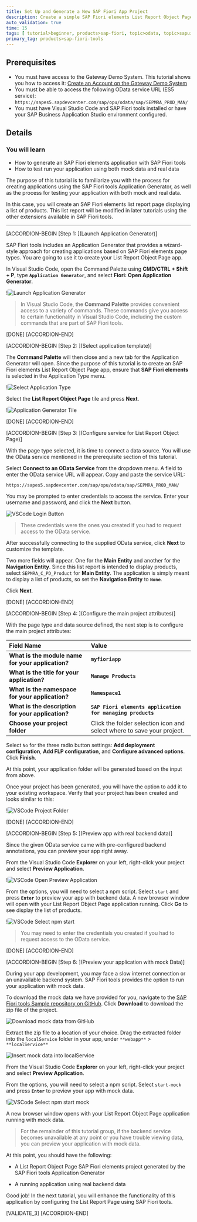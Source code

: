 ```yaml
---
title: Set Up and Generate a New SAP Fiori App Project
description: Create a simple SAP Fiori elements List Report Object Page using SAP Fiori tools.
auto_validation: true
time: 15
tags: [ tutorial>beginner, products>sap-fiori, topic>odata, topic>sapui5, topic>user-interface, products>sap-fiori-tools]
primary_tag: products>sap-fiori-tools
---
```


## Prerequisites
 - You must have access to the Gateway Demo System. This tutorial shows you how to access it: [Create an Account on the Gateway Demo System](gateway-demo-signup)
 - You must be able to access the following OData service URL (ES5 service): `https://sapes5.sapdevcenter.com/sap/opu/odata/sap/SEPMRA_PROD_MAN/`
 - You must have Visual Studio Code and SAP Fiori tools installed or have your SAP Business Application Studio environment configured.

## Details
### You will learn
- How to generate an SAP Fiori elements application with SAP Fiori tools
- How to test run your application using both mock data and real data

The purpose of this tutorial is to familiarize you with the process for creating applications using the SAP Fiori tools Application Generator, as well as the process for testing your application with both mock and real data.

In this case, you will create an SAP Fiori elements list report page displaying a list of products. This list report will be modified in later tutorials using the other extensions available in SAP Fiori tools.

---

[ACCORDION-BEGIN [Step 1: ](Launch Application Generator)]

SAP Fiori tools includes an Application Generator that provides a wizard-style approach for creating applications based on SAP Fiori elements page types. You are going to use it to create your List Report Object Page app.

In Visual Studio Code, open the Command Palette using **CMD/CTRL + Shift + P**, type **`Application Generator`**, and select **Fiori: Open Application Generator**.

!![Launch Application Generator](t2-application-generator.png)

>In Visual Studio Code, the **Command Palette** provides convenient access to a variety of commands. These commands give you access to certain functionality in Visual Studio Code, including the custom commands that are part of SAP Fiori tools.

[DONE]
[ACCORDION-END]

[ACCORDION-BEGIN [Step 2: ](Select application template)]

The **Command Palette** will then close and a new tab for the Application Generator will open. Since the purpose of this tutorial is to create an SAP Fiori elements List Report Object Page app, ensure that **SAP Fiori elements** is selected in the Application Type menu.

!![Select Application Type](t2-application-type.png)

Select the **List Report Object Page** tile and press **Next**.

!![Application Generator Tile](t2-lrop-tile.png)

[DONE]
[ACCORDION-END]


[ACCORDION-BEGIN [Step 3: ](Configure service for List Report Object Page)]

With the page type selected, it is time to connect a data source. You will use the OData service mentioned in the prerequisite section of this tutorial.

Select **Connect to an OData Service** from the dropdown menu. A field to enter the OData service URL will appear. Copy and paste the service URL:

```
https://sapes5.sapdevcenter.com/sap/opu/odata/sap/SEPMRA_PROD_MAN/
```

You may be prompted to enter credentials to access the service. Enter your username and password, and click the **Next** button.

![VSCode Login Button](t2-login-logo.png)

>These credentials were the ones you created if you had to request access to the OData service.

After successfully connecting to the supplied OData service,  click **Next** to customize the template.

Two more fields will appear. One for the **Main Entity** and another for the **Navigation Entity**. Since this list report is intended to display products, select `SEPMRA_C_PD_Product` for **Main Entity**. The application is simply meant to display a list of products, so set the **Navigation Entity** to **`None`**.

Click  **Next**.

[DONE]
[ACCORDION-END]

[ACCORDION-BEGIN [Step 4: ](Configure the main project attributes)]

With the page type and data source defined, the next step is to configure the main project attributes:


|  Field Name     | Value
|  :------------- | :-------------
|  **What is the module name for your application?**           | **`myfioriapp`**
|  **What is the title for your application?**           | **`Manage Products`**
|  **What is the namespace for your application?**    | **`Namespace1`**
|  **What is the description for your application?**          | **`SAP Fiori elements application for managing products`**
|  **Choose your project folder**   | Click the folder selection icon and select where to save your project.

Select `No` for the three radio button settings: **Add deployment configuration**, **Add FLP configuration**, and **Configure advanced options**. Click **Finish**.

At this point, your application folder will be generated based on the input from above.

Once your project has been generated, you will have the option to add it to your existing workspace. Verify that your project has been created and looks similar to this:

!![VSCode Project Folder](t2-project-structure.png)

[DONE]
[ACCORDION-END]

[ACCORDION-BEGIN [Step 5: ](Preview app with real backend data)]

Since the given OData service came with pre-configured backend annotations, you can preview your app right away.

From the Visual Studio Code **Explorer** on your left, right-click your project and select **Preview Application**.

!![VSCode Open Preview Application](t2-open-preview-application.png)

From the options, you will need to select a npm script. Select `start` and press **`Enter`** to preview your app with backend data. A new browser window will open with your List Report Object Page application running. Click **Go** to see display the list of products.

!![VSCode Select npm start](t2-select-npm-start.png)

>You may need to enter the credentials you created if you had to request access to the OData service.

[DONE]
[ACCORDION-END]

[ACCORDION-BEGIN [Step 6: ](Preview your application with mock Data)]

During your app development, you may face a slow internet connection or an unavailable backend system. SAP Fiori tools provides the option to run your application with mock data.

To download the mock data we have provided for you, navigate to the [SAP Fiori tools Sample repository on GitHub](https://github.com/SAP-samples/fiori-tools-samples/blob/main/V2/mockData/SEPMRA_PROD_MAN/mockdata.zip). Click **Download** to download the zip file of the project.

![Download mock data from GitHub](t2-github-samples.png)

Extract the zip file to a location of your choice. Drag the extracted folder into the `localService` folder in your app, under `**webapp**` > `**localService**`

![Insert mock data into localService](t2_mockdata.png)

From the Visual Studio Code **Explorer** on your left, right-click your project and select **Preview Application**.

From the options, you will need to select a npm script. Select `start-mock` and press **`Enter`** to preview your app with mock data.

!![VSCode Select npm start mock](t2-select-npm-start-mock.png)

A new browser window opens with your List Report Object Page application running with mock data.

>For the remainder of this tutorial group, if the backend service becomes unavailable at any point or you have trouble viewing data, you can preview your application with mock data.

At this point, you should have the following:

- A List Report Object Page SAP Fiori elements project generated by the SAP Fiori tools Application Generator

- A running application using real backend data

Good job! In the next tutorial, you will enhance the functionality of this application by configuring the List Report Page using SAP Fiori tools.

[VALIDATE_3]
[ACCORDION-END]
